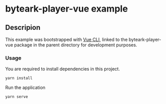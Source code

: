 # byteark-player-vue example

## Descripion
This example was bootstrapped with [Vue CLI](https://cli.vuejs.org), linked to the byteark-player-vue package in the parent directory for development purposes.


### Usage
You are required to install dependencies in this project.
```
yarn install
```

Run the application
```
yarn serve
```
